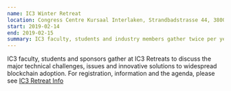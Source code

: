```yaml
---
name: IC3 Winter Retreat
location: Congress Centre Kursaal Interlaken, Strandbadstrasse 44, 3800 Interlaken, Switzerland
start: 2019-02-14
end: 2019-02-15
summary: IC3 faculty, students and industry members gather twice per year to discuss the major technical challenges and innovative solutions to widespread blockchain adoption.
---
```


IC3 faculty, students and sponsors gather at IC3 Retreats to discuss the major technical challenges, issues and innovative solutions to widespread blockchain adoption. For registration, information and the agenda, please see <a
        href="file:///C:/Users/vv48/Downloads/IC3.website.2019.Winter.Retreat.Dec.22.pdf">IC3 Retreat Info</a>


      
